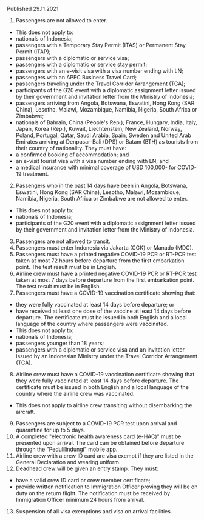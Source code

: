 Published 29.11.2021
1. Passengers are not allowed to enter.
- This does not apply to:
- nationals of Indonesia;
- passengers with a Temporary Stay Permit (ITAS) or Permanent Stay Permit (ITAP);
- passengers with a diplomatic or service visa;
- passengers with a diplomatic or service stay permit;
- passengers with an e-visit visa with a visa number ending with LN;
- passengers with an APEC Business Travel Card;
- passengers traveling under the Travel Corridor Arrangement (TCA);
- participants of the G20 event with a diplomatic assignment letter issued by their government and invitation letter from the Ministry of Indonesia;
- passengers arriving from Angola, Botswana, Eswatini, Hong Kong (SAR China), Lesotho, Malawi, Mozambique, Namibia, Nigeria, South Africa or Zimbabwe;
- nationals of Bahrain, China (People's Rep.), France, Hungary, India, Italy, Japan, Korea (Rep.), Kuwait, Liechtenstein, New Zealand, Norway, Poland, Portugal, Qatar, Saudi Arabia, Spain, Sweden and United Arab Emirates arriving at Denpasar-Bali (DPS) or Batam (BTH) as tourists from their country of nationality. They must have:
- a confirmed booking of accommodation; and
- an e-visit tourist visa with a visa number ending with LN; and
- a medical insurance with minimal coverage of USD 100,000- for COVID-19 treatment.
2. Passengers who in the past 14 days have been in Angola, Botswana, Eswatini, Hong Kong (SAR China), Lesotho, Malawi, Mozambique, Namibia, Nigeria, South Africa or Zimbabwe are not allowed to enter.
- This does not apply to:
- nationals of Indonesia;
- participants of the G20 event with a diplomatic assignment letter issued by their government and invitation letter from the Ministry of Indonesia.
3. Passengers are not allowed to transit.
4. Passengers must enter Indonesia via Jakarta (CGK) or Manado (MDC).
5. Passengers must have a printed negative COVID-19 PCR or RT-PCR test taken at most 72 hours before departure from the first embarkation point. The test result must be in English.
6. Airline crew must have a printed negative COVID-19 PCR or RT-PCR test taken at most 7 days before departure from the first embarkation point. The test result must be in English.
7. Passengers must have a COVID-19 vaccination certificate showing that:
- they were fully vaccinated at least 14 days before departure; or
- have received at least one dose of the vaccine at least 14 days before departure.
The certificate must be issued in both English and a local language of the country where passengers were vaccinated.
- This does not apply to:
- nationals of Indonesia;
- passengers younger than 18 years;
- passengers with a diplomatic or service visa and an invitation letter issued by an Indonesian Ministry under the Travel Corridor Arrangement (TCA).
8. Airline crew must have a COVID-19 vaccination certificate showing that they were fully vaccinated at least 14 days before departure. The certificate must be issued in both English and a local language of the country where the airline crew was vaccinated.
- This does not apply to airline crew transiting without disembarking the aircraft.
9. Passengers are subject to a COVID-19 PCR test upon arrival and quarantine for up to 5 days.
10. A completed "electronic health awareness card (e-HAC)" must be presented upon arrival. The card can be obtained before departure through the "Pedulilindungi" mobile app.
11. Airline crew with a crew ID card are visa exempt if they are listed in the General Declaration and wearing uniform.
12. Deadhead crew will be given an entry stamp. They must:
- have a valid crew ID card or crew member certificate;
- provide written notification to Immigration Officer proving they will be on duty on the return flight. The notification must be received by Immigration Officer minimum 24 hours from arrival.
13. Suspension of all visa exemptions and visa on arrival facilities.
